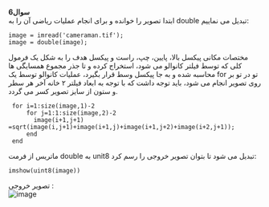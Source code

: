 <br>**سوال6**
<br>
ابتدا تصویر را خوانده و برای انجام عملیات ریاضی آن را به double تبدیل می نماییم:
```
image = imread('cameraman.tif');
image = double(image);
```
مختصات مکانی پیکسل بالا، پایین، چپ، راست و پیکسل هدف را به شکل یک فرمول کلی که توسط فیلتر کانوالو می شود، استخراج کرده و تا جذر مجموع همسایگی ها محاسبه شده و
به جا پیکسل وسط قرار بگیرد، عملیات کانوالو توسط یک for تو در تو بر روی تصویر انجام می شود، باید توجه داشت که با توجه به ابعاد فیلتر ۲ خانه آخر هر سطر و ستون
از سایز تصویر کسر می گردد.
```
 for i=1:size(image,1)-2
     for j=1:1:size(image,2)-2
       image(i+1,j+1) =sqrt(image(i,j+1)+image(i+1,j)+image(i+1,j+2)+image(i+2,j+1));
     end
 end

```
ماتریس از فرمت double به unit8 تبدیل می شود تا بتوان تصویر خروجی را رسم کرد:
```
imshow(uint8(image))
```
تصویر خروجی :
<br>
![image](https://user-images.githubusercontent.com/56272972/163623642-cf07da7d-2f9f-44f3-a80e-257b1887b8f9.png)

